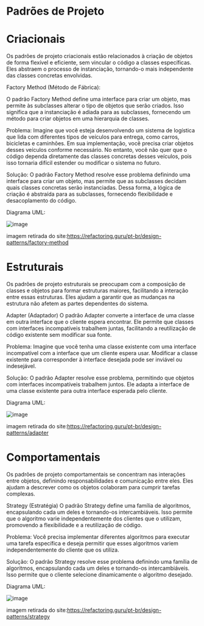 # Padrões de Projeto

# Criacionais
Os padrões de projeto criacionais estão relacionados à criação de objetos de forma flexível e eficiente, sem vincular o código a classes específicas. Eles abstraem o processo de instanciação, tornando-o mais independente das classes concretas envolvidas.

Factory Method (Método de Fábrica):

O padrão Factory Method define uma interface para criar um objeto, mas permite às subclasses alterar o tipo de objetos que serão criados. Isso significa que a instanciação é adiada para as subclasses, fornecendo um método para criar objetos em uma hierarquia de classes.

Problema:
Imagine que você esteja desenvolvendo um sistema de logística que lida com diferentes tipos de veículos para entrega, como carros, bicicletas e caminhões. Em sua implementação, você precisa criar objetos desses veículos conforme necessário. No entanto, você não quer que o código dependa diretamente das classes concretas desses veículos, pois isso tornaria difícil estender ou modificar o sistema no futuro.

Solução:
O padrão Factory Method resolve esse problema definindo uma interface para criar um objeto, mas permite que as subclasses decidam quais classes concretas serão instanciadas. Dessa forma, a lógica de criação é abstraída para as subclasses, fornecendo flexibilidade e desacoplamento do código.

Diagrama UML:

![image](https://github.com/salazar2112/padroes-de-projeto/assets/167459656/68879961-4e26-4ba1-b969-5652b6300ab8)

imagem retirada do site:https://refactoring.guru/pt-br/design-patterns/factory-method

# Estruturais
Os padrões de projeto estruturais se preocupam com a composição de classes e objetos para formar estruturas maiores, facilitando a interação entre essas estruturas. Eles ajudam a garantir que as mudanças na estrutura não afetem as partes dependentes do sistema.

Adapter (Adaptador)
O padrão Adapter converte a interface de uma classe em outra interface que o cliente espera encontrar. Ele permite que classes com interfaces incompatíveis trabalhem juntas, facilitando a reutilização de código existente sem modificar sua fonte.

Problema:
Imagine que você tenha uma classe existente com uma interface incompatível com a interface que um cliente espera usar. Modificar a classe existente para corresponder à interface desejada pode ser inviável ou indesejável.

Solução:
O padrão Adapter resolve esse problema, permitindo que objetos com interfaces incompatíveis trabalhem juntos. Ele adapta a interface de uma classe existente para outra interface esperada pelo cliente.

Diagrama UML:

![image](https://github.com/salazar2112/padroes-de-projeto/assets/167459656/1eface3b-d162-496c-8850-c9a8f6e658da)

imagem retirada do site:https://refactoring.guru/pt-br/design-patterns/adapter


# Comportamentais
Os padrões de projeto comportamentais se concentram nas interações entre objetos, definindo responsabilidades e comunicação entre eles. Eles ajudam a descrever como os objetos colaboram para cumprir tarefas complexas.

Strategy (Estratégia)
O padrão Strategy define uma família de algoritmos, encapsulando cada um deles e tornando-os intercambiáveis. Isso permite que o algoritmo varie independentemente dos clientes que o utilizam, promovendo a flexibilidade e a reutilização de código.

Problema:
Você precisa implementar diferentes algoritmos para executar uma tarefa específica e deseja permitir que esses algoritmos variem independentemente do cliente que os utiliza.

Solução:
O padrão Strategy resolve esse problema definindo uma família de algoritmos, encapsulando cada um deles e tornando-os intercambiáveis. Isso permite que o cliente selecione dinamicamente o algoritmo desejado.

Diagrama UML:

![image](https://github.com/salazar2112/padroes-de-projeto/assets/167459656/a5fc6853-34c7-4dfc-927e-eb6d732a97fb)

imagem retirada do site:https://refactoring.guru/pt-br/design-patterns/strategy


